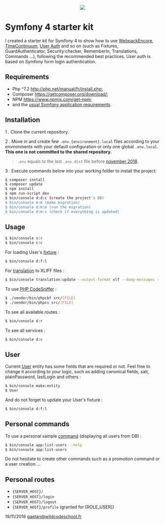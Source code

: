 <p align="center"><a href="https://symfony.com" target="_blank">
    <img src="https://symfony.com/logos/symfony_black_02.svg">
</a></p>

Symfony 4 starter kit
=====================

I created a starter kit for Symfony 4 to show how to use [WebpackEncore][1], [TimeContinuum][2], [User Auth][3]
and so on (such as Fixtures, GuardAuthenticator, Security:checker, RememberIn, Translations, Commands ...),
following the recommended best practices.
User auth is based on Symfony form login authentication.

Requirements
------------

  * Php ^7.2    http://php.net/manual/fr/install.php;
  * Composer    https://getcomposer.org/download/;
  * NPM         https://www.npmjs.com/get-npm;
  * and the [usual Symfony application requirements][4].

Installation
------------

1 . Clone the current repository.

2 . Move in and create few `.env.{environment}.local` files according to your environments with your default configuration
or only one global `.env.local`. **This one is not committed to the shared repository.**
 
> `.env` equals to the last `.env.dist` file before [november 2018][5].

3 . Execute commands below into your working folder to install the project:

```bash
$ composer install
$ composer update
$ npm install
$ npm run-script dev
$ bin/console d:d:c (create the project's DB)
$ bin/console m:m (make migration)
$ bin/console d:m:m (run the migration)
$ bin/console d:m:s (check if everything is updated)
```

Usage
-----

```bash
$ bin/console s:r
$ bin/console c:c
```

For loading User's [fixture][6] :
```bash
$ bin/console d:f:l
```

For [translation][7] to XLIFF files :
```bash
$ bin/console translation:update --output-format xlf --dump-messages --force en
```

To use [PHP CodeSniffer][8] :
```bash
$ ./vendor/bin/phpcbf src/[FILE]
$ ./vendor/bin/phpcs src/[FILE]
```

To see all available routes :
```bash
$ bin/console d:r
```

To see all services :
```bash
$ bin/console d:c
```

User
-----

Current [User][9] entity has some fields that are required or not.
Feel free to change it according to your logic, such as adding canonical fields, salt, plainPassword, lastLogin and others : 
```bash
$ bin/console make:entity
$ User
```

And do not forget to update your User's fixture :
```bash
$ bin/console d:f:l
```

Personal commands
-----
To use a personal sample [command][10] (displaying all users from DB) :
```bash
$ bin/console app:list-users --help
$ bin/console app:list-users
```
Do not hesitate to create other commands such as a promotion command or a user creation ...

Personal routes
-----
- `{SERVER_HOST}/`
- `{SERVER_HOST}/login`
- `{SERVER_HOST}/logout`
- `{SERVER_HOST}/profile` (granted for [ROLE_USER])

[1]: https://symfony.com/doc/current/frontend.html
[2]: https://github.com/Innmind/TimeContinuum
[3]: https://symfony.com/doc/current/security/form_login_setup.html
[4]: https://symfony.com/doc/current/reference/requirements.html
[5]: https://symfony.com/doc/current/configuration.html#the-env-file-environment-variables
[6]: https://symfony.com/doc/current/doctrine.html#doctrine-fixtures
[7]: https://symfony.com/doc/current/translation.html
[8]: https://github.com/squizlabs/PHP_CodeSniffer
[9]: https://symfony.com/doc/current/security.html
[10]: https://symfony.com/doc/current/console.html

19/11/2018 gaetan@wildcodeschool.fr